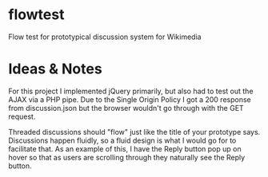 flowtest
========

Flow test for prototypical discussion system for Wikimedia


Ideas & Notes
=======
For this project I implemented jQuery primarily, but also had to test out the AJAX via a PHP pipe. Due to the Single Origin Policy I got a 200 response from discussion.json but the browser wouldn't go through with the GET request. 

Threaded discussions should "flow" just like the title of your prototype says. Discussions happen fluidly, so a fluid design is what I would go for to facilitate that. As an example of this, I have the Reply button pop up on hover so that as users are scrolling through they naturally see the Reply button. 
